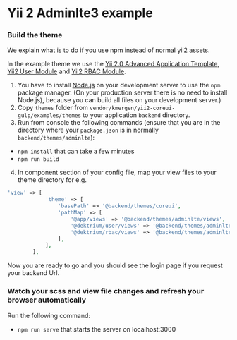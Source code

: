 # Yii 2 Adminlte3 example

### Build the theme

We explain what is to do if you use npm instead of normal yii2 assets.

In the example theme we use the [Yii 2.0 Advanced Application Template](https://github.com/yiisoft/yii2-app-advanced), 
[Yii2 User Module](https://github.com/dektrium/yii2-user) and [Yii2 RBAC Module](https://github.com/dektrium/yii2-rbac).

1. You have to install [Node.js](https://nodejs.org) on your development server to use the ``npm`` package manager.
(On your production server there is no need to install Node.js), because you can build all files on your development server.)
2. Copy ``themes`` folder from ``vendor/kmergen/yii2-coreui-gulp/examples/themes`` to your application ``backend`` directory.
3. Run from console the following commands (ensure that you are in the directory where your ``package.json`` is in normally ``backend/themes/adminlte``):
- ``npm install`` that can take a few minutes
- ``npm run build``

4. In component section of your config file, map your view files to your theme directory for e.g.

```php
'view' => [
            'theme' => [
                'basePath' => '@backend/themes/coreui',
                'pathMap' => [
                    '@app/views' => '@backend/themes/adminlte/views',
                    '@dektrium/user/views' => '@backend/themes/adminlte/views/user',
                    '@dektrium/rbac/views' => '@backend/themes/adminlte/views/rbac',
                ],
            ],
        ],
```
Now you are ready to go and you should see the login page if you request your backend Url.


### Watch your scss and view file changes and refresh your browser automatically

Run the following command:
- ``npm run serve`` that starts the server on localhost:3000




